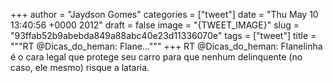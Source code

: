 
+++
author = "Jaydson Gomes"
categories = ["tweet"]
date = "Thu May 10 13:40:56 +0000 2012"
draft = false
image = "{TWEET_IMAGE}"
slug = "93ffab52b9abebda849a88abc40e23d11336070e"
tags = ["tweet"]
title = """RT @Dicas_do_heman: Flane..."""
+++
RT @Dicas_do_heman: Flanelinha é o cara legal que protege seu carro para que nenhum delinquente (no caso, ele mesmo) risque a lataria.

